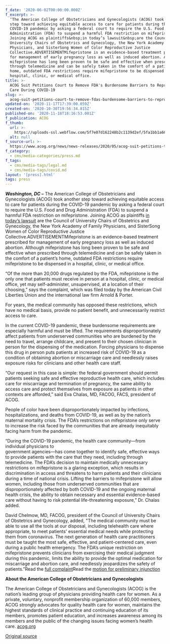```yaml
---
f_date: '2020-06-02T00:00:00.000Z'
f_excerpt: >-
  ‘The American College of Obstetricians and Gynecologists (ACOG) took another
  step toward achieving equitable access to care for patients during the
  COVID-19 pandemic by asking a federal court to require the U.S. Food and Drug
  Administration (FDA) to suspend a harmful FDA restriction on mifepristone.
  Joining ACOG as plaintiffs&nbsp;in today’s lawsuit&nbsp;are the Council of
  University Chairs of Obstetrics and Gynecology, the New York Academy of Family
  Physicians, and SisterSong Women of Color Reproductive Justice
  Collective.ADVERTISEMENTMifepristone is an evidence-based treatment prescribed
  for management of early pregnancy loss as well as induced abortion. Although
  mifepristone has long been proven to be safe and effective when prescribed
  through telemedicine and can be safely taken in the comfort of a patient’s
  home, outdated FDA restrictions require mifepristone to be dispensed in a
  hospital, clinic, or medical office.
title: >-
  ACOG Suit Petitions Court to Remove FDA's Burdensome Barriers to Reproductive
  Care During COVID-19
slug: >-
  acog-suit-petitions-court-to-remove-fdas-burdensome-barriers-to-reproductive-care-during-covid-19
updated-on: '2020-11-17T17:39:00.059Z'
created-on: '2020-10-30T19:56:34.815Z'
published-on: '2020-11-18T18:16:53.001Z'
f_publication: ACOG
f_thumb:
  url: >-
    https://uploads-ssl.webflow.com/5f7e07d162248b2c1139d2ef/5fa1bb1a668da94a429230ea_ACOG%20.png
  alt: null
f_source-url: >-
  https://www.acog.org/news/news-releases/2020/05/acog-suit-petitions-the-fda-to-remove-burdensome-barriers-to-reproductive-care-during-covid-19
f_category:
  - cms/media-categories/press.md
f_tags:
  - cms/media-tags/legal.md
  - cms/media-tags/covid.md
layout: '[press].html'
tags: press
---
```


**_Washington, DC –_** The American College of Obstetricians and Gynecologists (ACOG) took another step toward achieving equitable access to care for patients during the COVID-19 pandemic by asking a federal court to require the U.S. Food and Drug Administration (FDA) to suspend a harmful FDA restriction on mifepristone. Joining ACOG as plaintiffs [in today’s lawsuit](https://www.acog.org/-/media/project/acog/acogorg/files/advocacy/acog-v-fda-complaint-mifepristone-covid19.pdf?la=en&hash=2C5C6C65F3E6C8A693ACD649C7C12129) are the Council of University Chairs of Obstetrics and Gynecology, the New York Academy of Family Physicians, and SisterSong Women of Color Reproductive Justice Collective.ADVERTISEMENTMifepristone is an evidence-based treatment prescribed for management of early pregnancy loss as well as induced abortion. Although mifepristone has long been proven to be safe and effective when prescribed through telemedicine and can be safely taken in the comfort of a patient’s home, outdated FDA restrictions require mifepristone to be dispensed in a hospital, clinic, or medical office.  
  
“Of the more than 20,000 drugs regulated by the FDA, mifepristone is the only one that patients must receive in person at a hospital, clinic, or medical office, yet may self-administer, unsupervised, at a location of their choosing,” says the complaint, which was filed today by the American Civil Liberties Union and the international law firm Arnold & Porter.  
  
For years, the medical community has opposed these restrictions, which have no medical basis, provide no patient benefit, and unnecessarily restrict access to care.    
  
In the current COVID-19 pandemic, these burdensome requirements are especially harmful and must be lifted. The requirements disproportionately affect patients from underserved communities who are burdened by the need to travel, arrange childcare, and present to their chosen clinician in person for the dispensing of the medication. Forcing physicians to dispense this drug in person puts patients at increased risk of COVID-19 as a condition of obtaining abortion or miscarriage care and needlessly raises exposure risks for clinicians and other health care staff.  
  
“Our request in this case is simple: the federal government should permit patients seeking safe and effective reproductive health care, which includes care for miscarriage and termination of pregnancy, the same ability to access care and protect themselves from exposure as patients in other contexts are afforded,” said Eva Chalas, MD, FACOG, FACS, president of ACOG.    
  
People of color have been disproportionately impacted by infections, hospitalizations, and deaths from COVID-19, as well as by the nation’s maternal mortality crisis. The FDA’s restrictions on mifepristone only serve to increase the risk faced by the communities that are already inequitably facing harm from the pandemic.   
  
“During the COVID-19 pandemic, the health care community—from individual physicians to   
government agencies—has come together to identify safe, effective ways to provide patients with the care that they need, including through telemedicine. The FDA’s decision to maintain medically unnecessary restrictions on mifepristone is a glaring exception, which results in discrimination in access and threatens to harm patients and their clinicians during a time of national crisis. Lifting the barriers to mifepristone will allow women, including those from underserved communities that are disproportionately affected by both COVID-19 and the ongoing maternal health crisis, the ability to obtain necessary and essential evidence-based care without having to risk potential life-threatening exposure,” Dr. Chalas added.  
  
David Chelmow, MD, FACOG, president of the Council of University Chairs of Obstetrics and Gynecology, added, "The medical community must be able to use all the tools at our disposal, including telehealth care where appropriate, to meet patients' essential medical needs while protecting them from coronavirus. The next generation of health care practitioners must be taught the most safe, effective, and patient-centered care, even during a public health emergency. The FDA’s unique restriction on mifepristone prevents clinicians from exercising their medical judgment during this pandemic, limits the ability to provide the optimal medication for miscarriage and abortion care, and needlessly jeopardizes the safety of patients.”Read the [full complaint](https://www.acog.org/-/media/project/acog/acogorg/files/advocacy/acog-v-fda-complaint-mifepristone-covid19.pdf?la=en&hash=2C5C6C65F3E6C8A693ACD649C7C12129)Read the [motion for preliminary injunction](https://www.acog.org/-/media/project/acog/acogorg/files/advocacy/acog-v-fda-memorandum-of-law-in-support-of-motion-for-pi-mifepristone-covid19.pdf?la=en&hash=8CF0BD3A47443827BEA1C3A9212513B3)

**About the American College of Obstetricians and Gynecologists**

The American College of Obstetricians and Gynecologists (ACOG) is the nation’s leading group of physicians providing health care for women. As a private, voluntary, nonprofit membership organization of 60,000 members, ACOG strongly advocates for quality health care for women, maintains the highest standards of clinical practice and continuing education of its members, promotes patient education, and increases awareness among its members and the public of the changing issues facing women’s health care. [acog.org](https://www.acog.org/)

[Original source](https://www.acog.org/news/news-releases/2020/05/acog-suit-petitions-the-fda-to-remove-burdensome-barriers-to-reproductive-care-during-covid-19)

